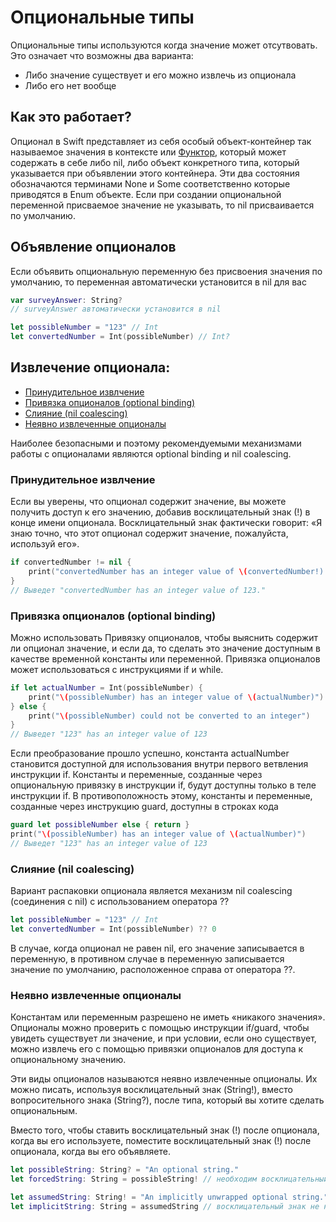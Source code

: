 # Опциональные типы

Опциональные типы используются когда значение может отсутвовать. 
Это означает что возможны два варианта:
 - Либо значение существует и его можно извлечь из опционала
 - Либо его нет вообще

## Как это работает?
Опционал в Swift представляет из себя особый объект-контейнер так называемое значения в контексте или [Функтор](https://teletype.in/@hw_code/cDFOQ-XK2), который может содержать в себе либо nil, либо объект конкретного типа, который указывается при объявлении этого контейнера. Эти два состояния обозначаются терминами None и Some соответственно которые приводятся в Enum объекте. Если при создании опциональной переменной присваемое значение не указывать, то nil присваивается по умолчанию.

## Объявление опционалов
Если объявить опциональную переменную без присвоения значения по умолчанию, то переменная автоматически установится в nil для вас
```swift
var surveyAnswer: String?
// surveyAnswer автоматически установится в nil

let possibleNumber = "123" // Int
let convertedNumber = Int(possibleNumber) // Int?
```

## Извлечение опционала:
- [Принудительное извлчение](#принудительное-извлчение)
- [Привязка опционалов (optional binding)](#привязка-опционалов-optional-binding)
- [Слияние (nil coalescing)](#cлияние-(nil-coalescing))
- [Неявно извлеченные опционалы](#неявно-извлеченные-опционалы)

Наиболее безопасными и поэтому рекомендуемыми механизмами работы с опционалами являются optional binding и nil coalescing.

### Принудительное извлчение

Если вы уверены, что опционал содержит значение, вы можете получить доступ к его значению, добавив восклицательный знак (!) в конце имени опционала.
Восклицательный знак фактически говорит: «Я знаю точно, что этот опционал содержит значение, пожалуйста, используй его».

```swift
if convertedNumber != nil {
    print("convertedNumber has an integer value of \(convertedNumber!).")
}
// Выведет "convertedNumber has an integer value of 123."
```

### Привязка опционалов (optional binding)
Можно использовать Привязку опционалов, чтобы выяснить содержит ли опционал значение, и если да, то сделать это значение доступным в качестве временной константы или переменной.
Привязка опционалов может использоваться с инструкциями if и while.
```swift
if let actualNumber = Int(possibleNumber) {
    print("\(possibleNumber) has an integer value of \(actualNumber)")
} else {
    print("\(possibleNumber) could not be converted to an integer")
}
// Выведет "123" has an integer value of 123
```
Если преобразование прошло успешно, константа actualNumber становится доступной для использования внутри первого ветвления инструкции if.
Константы и переменные, созданные через опциональную привязку в инструкции if, будут доступны только в теле инструкции if. В противоположность этому, константы и переменные, созданные через инструкцию guard, доступны в строках кода
```swift
guard let possibleNumber else { return }
print("\(possibleNumber) has an integer value of \(actualNumber)")
// Выведет "123" has an integer value of 123
```

### Слияние (nil coalescing)
Вариант распаковки опционала является механизм nil coalescing (соединения с nil) с использованием оператора ??
```swift
let possibleNumber = "123" // Int
let convertedNumber = Int(possibleNumber) ?? 0
```
В случае, когда опционал не равен nil, его значение записывается в переменную, в противном случае в переменную записывается значение по умолчанию, расположенное справа от оператора ??.

### Неявно извлеченные опционалы
Константам или переменным разрешено не иметь «никакого значения». Опционалы можно проверить с помощью инструкции if/guard, чтобы увидеть существует ли значение, и при условии, если оно существует, можно извлечь его с помощью привязки опционалов для доступа к опциональному значению.

Эти виды опционалов называются неявно извлеченные опционалы. Их можно писать, используя восклицательный знак (String!), вместо вопросительного знака (String?), после типа, который вы хотите сделать опциональным.

Вместо того, чтобы ставить восклицательный знак (!) после опционала, когда вы его используете, поместите восклицательный знак (!) после опционала, когда вы его объявляете.
```swift
let possibleString: String? = "An optional string."
let forcedString: String = possibleString! // необходим восклицательный знак

let assumedString: String! = "An implicitly unwrapped optional string."
let implicitString: String = assumedString // восклицательный знак не нужен
```
